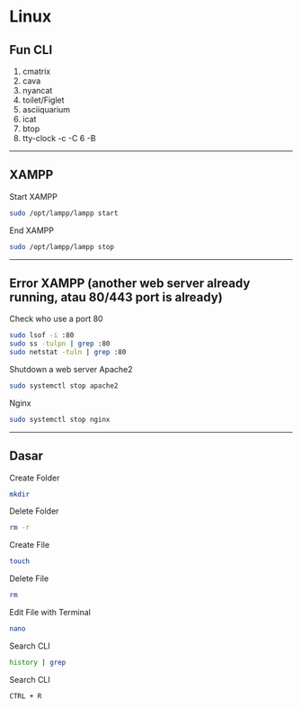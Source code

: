 # Linux

## Fun CLI
1. cmatrix
2. cava
3. nyancat
4. toilet/Figlet
5. asciiquarium
6. icat
7. btop
8. tty-clock -c -C 6 -B

---

## XAMPP
Start XAMPP
```bash
sudo /opt/lampp/lampp start
```

End XAMPP
```bash
sudo /opt/lampp/lampp stop
```

---

## Error XAMPP (another web server already running, atau 80/443 port is already)

Check who use a port 80
```bash
sudo lsof -i :80
sudo ss -tulpn | grep :80
sudo netstat -tuln | grep :80
```

Shutdown a web server
Apache2
```bash
sudo systemctl stop apache2
```

Nginx
```bash
sudo systemctl stop nginx
```

---

## Dasar
Create Folder
```bash
mkdir
```

Delete Folder
```bash
rm -r 
```

Create File
```bash
touch
```

Delete File
```bash
rm
```

Edit File with Terminal
```bash
nano
```

Search CLI
```bash
history | grep
```

Search CLI
```bash
CTRL + R
```
